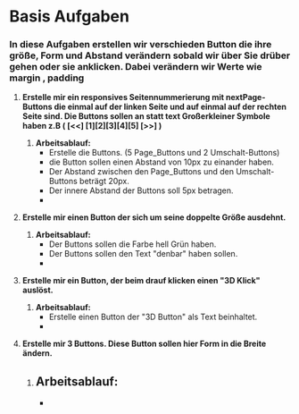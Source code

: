 # Basis Aufgaben

### **In diese Aufgaben erstellen wir verschieden Button die ihre größe, Form und Abstand verändern sobald wir über Sie drüber gehen oder sie anklicken. Dabei verändern wir Werte wie margin , padding** 


1. **Erstelle mir ein responsives Seitennummerierung mit nextPage-Buttons die einmal auf der linken Seite und auf einmal auf der rechten Seite sind. Die Buttons sollen an statt text Großerkleiner Symbole haben z.B  ( [<<] [1][2][3][4][5] [>>] )**

    1. **Arbeitsablauf:**
        - Erstelle die Buttons. (5 Page_Buttons und 2 Umschalt-Buttons)  
        - die Button sollen einen Abstand von 10px zu einander haben.
        - Der Abstand zwischen den Page_Buttons und den Umschalt-Buttons beträgt 20px.
        - Der innere Abstand der Buttons soll 5px betragen.
        - 


2. **Erstelle mir einen Button der sich um seine doppelte Größe ausdehnt.**
    1. **Arbeitsablauf:**
        - Der Buttons sollen die Farbe hell Grün haben.
        - Der Buttons sollen den Text "denbar" haben sollen.
        - 

3. **Erstelle mir ein Button, der beim drauf klicken einen "3D Klick" auslöst.**
    1. **Arbeitsablauf:**
        - Erstelle einen Button der "3D Button" als Text beinhaltet. 
        - 

4. **Erstelle mir 3 Buttons. Diese Button sollen hier Form in die Breite ändern.**
    1. **Arbeitsablauf:**
        -
        -